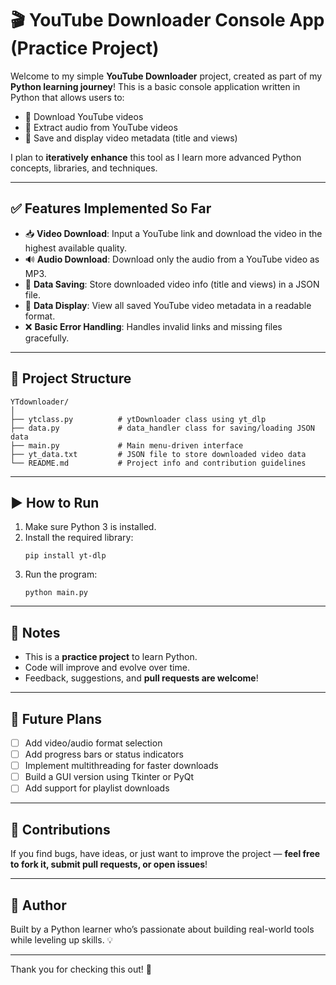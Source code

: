 # 🎬 YouTube Downloader Console App (Practice Project)

Welcome to my simple **YouTube Downloader** project, created as part of my **Python learning journey**! This is a basic console application written in Python that allows users to:

- 🎥 Download YouTube videos
- 🎵 Extract audio from YouTube videos
- 📄 Save and display video metadata (title and views)

I plan to **iteratively enhance** this tool as I learn more advanced Python concepts, libraries, and techniques.

---

## ✅ Features Implemented So Far

- 📥 **Video Download**: Input a YouTube link and download the video in the highest available quality.
- 🔊 **Audio Download**: Download only the audio from a YouTube video as MP3.
- 📂 **Data Saving**: Store downloaded video info (title and views) in a JSON file.
- 📃 **Data Display**: View all saved YouTube video metadata in a readable format.
- ❌ **Basic Error Handling**: Handles invalid links and missing files gracefully.

---

## 📁 Project Structure

```
YTdownloader/
│
├── ytclass.py          # ytDownloader class using yt_dlp
├── data.py             # data_handler class for saving/loading JSON data
├── main.py             # Main menu-driven interface
├── yt_data.txt         # JSON file to store downloaded video data
└── README.md           # Project info and contribution guidelines
```

---

## ▶️ How to Run

1. Make sure Python 3 is installed.
2. Install the required library:
   ```
   pip install yt-dlp
   ```
3. Run the program:
   ```
   python main.py
   ```

---

## 📌 Notes

- This is a **practice project** to learn Python.
- Code will improve and evolve over time.
- Feedback, suggestions, and **pull requests are welcome**!

---

## 🚀 Future Plans

- [ ] Add video/audio format selection
- [ ] Add progress bars or status indicators
- [ ] Implement multithreading for faster downloads
- [ ] Build a GUI version using Tkinter or PyQt
- [ ] Add support for playlist downloads

---

## 🙌 Contributions

If you find bugs, have ideas, or just want to improve the project — **feel free to fork it, submit pull requests, or open issues**!

---

## 🧠 Author

Built by a Python learner who’s passionate about building real-world tools while leveling up skills. 💡

---

Thank you for checking this out! 🚀
```